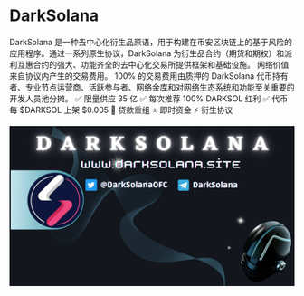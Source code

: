 # DarkSolana

DarkSolana 是一种去中心化衍生品原语，用于构建在币安区块链上的基于风险的应用程序。通过一系列原生协议，DarkSolana 为衍生品合约（期货和期权）和派利互惠合约的强大、功能齐全的去中心化交易所提供框架和基础设施。
网络价值来自协议内产生的交易费用。 100% 的交易费用由质押的 DarkSolana 代币持有者、专业节点运营商、活跃参与者、网络金库和对网络生态系统和功能至关重要的开发人员池分摊。
✅ 限量供应 35 亿
✅ 每次推荐 100% DARKSOL 红利
✅ 代币每 $DARKSOL 上架 $0.005
🔄 贷款重组
⭐️ 即时资金
⚡️ 衍生协议

![FVExBAqUAAAW6Su](FVExBAqUAAAW6Su.jpg)

